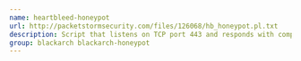 ```yaml
---
name: heartbleed-honeypot
url: http://packetstormsecurity.com/files/126068/hb_honeypot.pl.txt
description: Script that listens on TCP port 443 and responds with completely bogus SSL heartbeat responses, unless it detects the start of a byte pattern similar to that used in Jared Stafford's.
group: blackarch blackarch-honeypot
---
```

